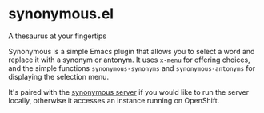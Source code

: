 # synonymous.el
A thesaurus at your fingertips

Synonymous is a simple Emacs plugin that allows you to select a word and replace it with a synonym or antonym. It
uses `x-menu` for offering choices, and the simple functions `synonymous-synonyms` and `synonymous-antonyms` for
displaying the selection menu.

It's paired with the [synonymous server](https://github.com/toroidal-code/synonymous) if you would like to run the server locally, otherwise it accesses an instance running on OpenShift.

